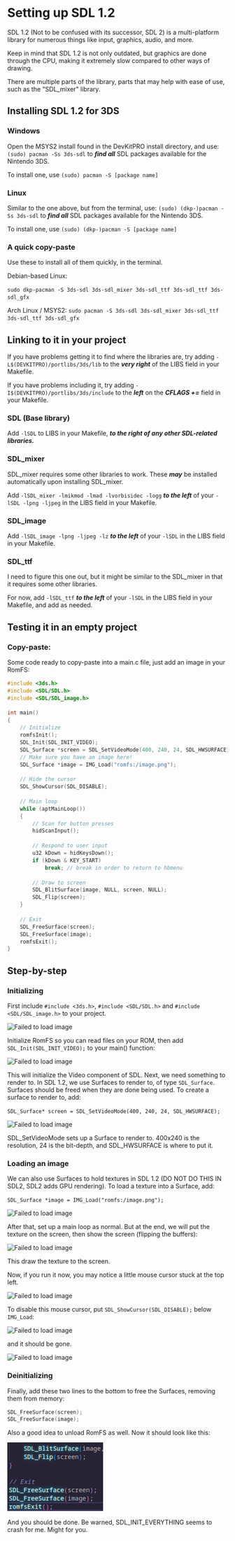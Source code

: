 # Setting up SDL 1.2

SDL 1.2 (Not to be confused with its successor, SDL 2) is a multi-platform library for numerous things like input, graphics, audio, and more.

Keep in mind that SDL 1.2 is not only outdated, but graphics are done through the CPU, making it extremely slow compared to other ways of drawing.

There are multiple parts of the library, parts that may help with ease of use, such as the "SDL_mixer" library.
## Installing SDL 1.2 for 3DS
### Windows
Open the MSYS2 install found in the DevKitPRO install directory, and use:
``(sudo) pacman -Ss 3ds-sdl`` to ***find all*** SDL packages available for the Nintendo 3DS.

To install one, use ```(sudo) pacman -S [package name]```

### Linux
Similar to the one above, but from the terminal, use:
``(sudo) (dkp-)pacman -Ss 3ds-sdl`` to ***find all*** SDL packages available for the Nintendo 3DS.

To install one, use ```(sudo) (dkp-)pacman -S [package name]```

### A quick copy-paste
Use these to install all of them quickly, in the terminal.

Debian-based Linux:

```sudo dkp-pacman -S 3ds-sdl 3ds-sdl_mixer 3ds-sdl_ttf 3ds-sdl_ttf 3ds-sdl_gfx```

Arch Linux / MSYS2:
```sudo pacman -S 3ds-sdl 3ds-sdl_mixer 3ds-sdl_ttf 3ds-sdl_ttf 3ds-sdl_gfx```

## Linking to it in your project
If you have problems getting it to find where the libraries are, try adding ```-L$(DEVKITPRO)/portlibs/3ds/lib``` to the ***very right*** of the LIBS field in your Makefile.

If you have problems including it, try adding ```-I$(DEVKITPRO)/portlibs/3ds/include``` to the ***left*** on the ***CFLAGS +=*** field in your Makefile.

### SDL (Base library)
Add ```-lSDL``` to LIBS in your Makefile, ***to the right of any other SDL-related libraries.***

### SDL_mixer
SDL_mixer requires some other libraries to work. These ***may*** be installed automatically upon installing SDL_mixer.

Add ```-lSDL_mixer -lmikmod -lmad -lvorbisidec -logg``` ***to the left*** of your ```-lSDL -lpng -ljpeg``` in the LIBS field in your Makefile.

### SDL_image
Add ```-lSDL_image -lpng -ljpeg -lz``` ***to the left*** of your ```-lSDL``` in the LIBS field in your Makefile.

### SDL_ttf
I need to figure this one out, but it might be similar to the SDL_mixer in that it requires some other libraries.

For now, add ```-lSDL_ttf``` ***to the left*** of your ```-lSDL``` in the LIBS field in your Makefile, and add as needed.

## Testing it in an empty project

### Copy-paste:
Some code ready to copy-paste into a main.c file, just add an image in your RomFS:

```c
#include <3ds.h>
#include <SDL/SDL.h>
#include <SDL/SDL_image.h>

int main()
{
	// Initialize
	romfsInit();
	SDL_Init(SDL_INIT_VIDEO);
	SDL_Surface *screen = SDL_SetVideoMode(400, 240, 24, SDL_HWSURFACE);
    // Make sure you have an image here!
	SDL_Surface *image = IMG_Load("romfs:/image.png");

	// Hide the cursor
	SDL_ShowCursor(SDL_DISABLE);

	// Main loop
	while (aptMainLoop())
	{
		// Scan for button presses
		hidScanInput();

		// Respond to user input
		u32 kDown = hidKeysDown();
		if (kDown & KEY_START)
			break; // break in order to return to hbmenu

		// Draw to screen
		SDL_BlitSurface(image, NULL, screen, NULL);
		SDL_Flip(screen);
	}

	// Exit
    SDL_FreeSurface(screen);
    SDL_FreeSurface(image);
	romfsExit();
}
```

## Step-by-step

### Initializing
First include
```#include <3ds.h>```,
```#include <SDL/SDL.h>``` and
```#include <SDL/SDL_image.h>```
to your project.

![Failed to load image](../../../assets/devkitpro_sdl_settingupsdl_0.png)

Initialize RomFS so you can read files on your ROM, then add ```SDL_Init(SDL_INIT_VIDEO);``` to your main() function:

![Failed to load image](../../../assets/devkitpro_sdl_settingupsdl_1.png)

This will initialize the Video component of SDL. Next, we need something to render to. In SDL 1.2, we use Surfaces to render to, of type ```SDL_Surface```. Surfaces should be freed when they are done being used. To create a surface to render to, add:

```SDL_Surface* screen = SDL_SetVideoMode(400, 240, 24, SDL_HWSURFACE);```

![Failed to load image](../../../assets/devkitpro_sdl_settingupsdl_2.png)

SDL_SetVideoMode sets up a Surface to render to. 400x240 is the resolution, 24 is the bit-depth, and SDL_HWSURFACE is where to put it.
### Loading an image
We can also use Surfaces to hold textures in SDL 1.2 (DO NOT DO THIS IN SDL2, SDL2 adds GPU rendering). To load a texture into a Surface, add:

```SDL_Surface *image = IMG_Load("romfs:/image.png");```

![Failed to load image](../../../assets/devkitpro_sdl_settingupsdl_3.png)

After that, set up a main loop as normal. But at the end, we will put the texture on the screen, then show the screen (flipping the buffers):

![Failed to load image](../../../assets/devkitpro_sdl_settingupsdl_4.png)

This draw the texture to the screen. 

Now, if you run it now, you may notice a little mouse cursor stuck at the top left.

![Failed to load image](../../../assets/devkitpro_sdl_settingupsdl_5.png)

To disable this mouse cursor, put ```SDL_ShowCursor(SDL_DISABLE);``` below ```IMG_Load```:

![Failed to load image](../../../assets/devkitpro_sdl_settingupsdl_6.png)

and it should be gone.

![Failed to load image](../../../assets/devkitpro_sdl_settingupsdl_5_5.png)

### Deinitializing
Finally, add these two lines to the bottom to free the Surfaces, removing them from memory:

```c
SDL_FreeSurface(screen);
SDL_FreeSurface(image);
```

Also a good idea to unload RomFS as well. Now it should look like this:

![Failed to load image](../../../assets/devkitpro_sdl_settingupsdl_7.png)

And you should be done.
Be warned, SDL_INIT_EVERYTHING seems to crash for me. Might for you.
